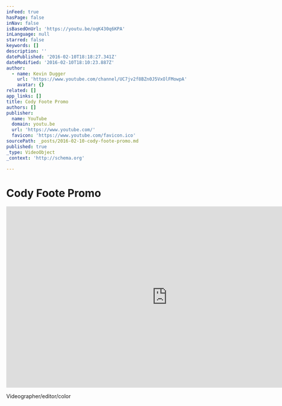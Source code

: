 ```yaml
---
inFeed: true
hasPage: false
inNav: false
isBasedOnUrl: 'https://youtu.be/oqK430q6KPA'
inLanguage: null
starred: false
keywords: []
description: ''
datePublished: '2016-02-10T18:18:27.341Z'
dateModified: '2016-02-10T18:10:23.887Z'
author:
  - name: Kevin Dugger
    url: 'https://www.youtube.com/channel/UC7jv2f8BZn0J5VxOlFMowpA'
    avatar: {}
related: []
app_links: []
title: Cody Foote Promo
authors: []
publisher:
  name: YouTube
  domain: youtu.be
  url: 'https://www.youtube.com/'
  favicon: 'https://www.youtube.com/favicon.ico'
sourcePath: _posts/2016-02-10-cody-foote-promo.md
published: true
_type: VideoObject
_context: 'http://schema.org'

---
```

# Cody Foote Promo

<iframe src="https://cdn.embedly.com/widgets/media.html?src=https%3A%2F%2Fwww.youtube.com%2Fembed%2FoqK430q6KPA%3Ffeature%3Doembed&amp;url=https%3A%2F%2Fwww.youtube.com%2Fwatch%3Fv%3DoqK430q6KPA%26feature%3Dyoutu.be&amp;image=https%3A%2F%2Fi.ytimg.com%2Fvi%2FoqK430q6KPA%2Fhqdefault.jpg&amp;key=b7d04c9b404c499eba89ee7072e1c4f7&amp;type=text%2Fhtml&amp;schema=youtube" width="854" height="480" scrolling="no" frameborder="0" allowfullscreen="allowfullscreen" style=""></iframe>

Videographer/editor/color